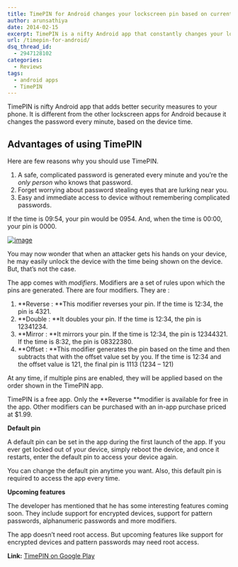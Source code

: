 ```yaml
---
title: TimePIN for Android changes your lockscreen pin based on current time
author: arunsathiya
date: 2014-02-15
excerpt: TimePIN is a nifty Android app that constantly changes your lockscreen pin based on the current time in your device. It is a free app on Google Play.
url: /timepin-for-android/
dsq_thread_id:
  - 2947128102
categories:
  - Reviews
tags:
  - android apps
  - TimePIN
---
```

TimePIN is nifty Android app that adds better security measures to your phone. It is different from the other lockscreen apps for Android because it changes the password every minute, based on the device time.

## Advantages of using TimePIN

Here are few reasons why you should use TimePIN.

  1. A safe, complicated password is generated every minute and you&#8217;re the *only person* who knows that password.
  2. Forget worrying about password stealing eyes that are lurking near you.
  3. Easy and immediate access to device without remembering complicated passwords.

If the time is 09:54, your pin would be 0954. And, when the time is 00:00, your pin is 0000.

[<img class="aligncenter size-full" title="TimePIN.png" alt="image" src="http://cdn.devilsworkshop.org/files/2014/02/wpid-TimePIN1.png" />][1]

You may now wonder that when an attacker gets his hands on your device, he may easily unlock the device with the time being shown on the device. But, that&#8217;s not the case.

The app comes with *modifiers*. Modifiers are a set of rules upon which the pins are generated. There are four modifiers. They are :

  1. **Reverse : **This modifier reverses your pin. If the time is 12:34, the pin is 4321.
  2. **Double : **It doubles your pin. If the time is 12:34, the pin is 12341234.
  3. **Mirror : **It mirrors your pin. If the time is 12:34, the pin is 12344321. If the time is 8:32, the pin is 08322380.
  4. **Offset : **This modifier generates the pin based on the time and then subtracts that with the offset value set by you. If the time is 12:34 and the offset value is 121, the final pin is 1113 (1234 &#8211; 121)

At any time, if multiple pins are enabled, they will be applied based on the order shown in the TimePIN app.

TimePIN is a free app. Only the **Reverse **modifier is available for free in the app. Other modifiers can be purchased with an in-app purchase priced at $1.99.



**Default pin**

A default pin can be set in the app during the first launch of the app. If you ever get locked out of your device, simply reboot the device, and once it restarts, enter the default pin to access your device again.

You can change the default pin anytime you want. Also, this default pin is required to access the app every time.

**Upcoming features**

The developer has mentioned that he has some interesting features coming soon. They include support for encrypted devices, support for pattern passwords, alphanumeric passwords and more modifiers.

The app doesn&#8217;t need root access. But upcoming features like support for encrypted devices and pattern passwords may need root access.

**Link:** <a href="https://play.google.com/store/apps/details?id=com.cunninglogic.dynamicpin" onclick="_gaq.push(['_trackEvent', 'outbound-article', 'https://play.google.com/store/apps/details?id=com.cunninglogic.dynamicpin', 'TimePIN on Google ']);" >TimePIN on Google </a><a href="https://play.google.com/store/apps/details?id=com.cunninglogic.dynamicpin" onclick="_gaq.push(['_trackEvent', 'outbound-article', 'https://play.google.com/store/apps/details?id=com.cunninglogic.dynamicpin', 'Play']);" >Play</a>

 [1]: http://cdn.devilsworkshop.org/files/2014/02/wpid-TimePIN1.png
